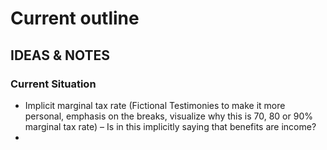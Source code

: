 # Current outline

## IDEAS & NOTES

### Current Situation

- Implicit marginal tax rate (Fictional Testimonies to make it more personal, emphasis on the breaks, visualize why this is 70, 80 or 90% marginal tax rate) – Is in this implicitly saying that benefits are income?
- 
